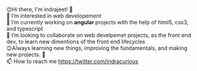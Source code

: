 😊Hi there, I'm indrajeet! 👋<br>
👀 I’m interested in web developement<br>
🌱 I’m currently working on <strong> angular </strong> projects with the help of html5, css3, and typescript<br>
💞️ I’m looking to collaborate on web develpemet projects, as the front end dev, to learn new dimentions of the front end lifecycles<br>
😉Always learning new things, improving the fundamentals, and making new projects. 🚀<br>
📫 How to reach me https://twitter.com/indracurious


<!-- 
![Anurag's GitHub stats](https://github-readme-stats.vercel.app/api?username=indrajeetgiram&show_icons=true)
[![Top Langs](https://github-readme-stats.vercel.app/api/top-langs/?username=indrajeetgiram&layout=compact)](https://github.com/anuraghazra/github-readme-stats)

 -->

